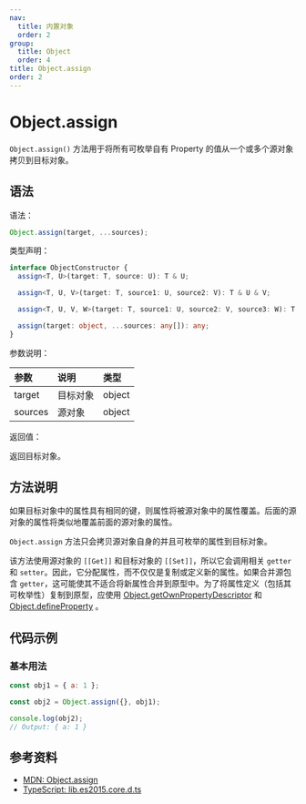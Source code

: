 ```yaml
---
nav:
  title: 内置对象
  order: 2
group:
  title: Object
  order: 4
title: Object.assign
order: 2
---
```


# Object.assign

`Object.assign()` 方法用于将所有可枚举自有 Property 的值从一个或多个源对象拷贝到目标对象。

## 语法

语法：

```js
Object.assign(target, ...sources);
```

类型声明：

```ts
interface ObjectConstructor {
  assign<T, U>(target: T, source: U): T & U;

  assign<T, U, V>(target: T, source1: U, source2: V): T & U & V;

  assign<T, U, V, W>(target: T, source1: U, source2: V, source3: W): T & U & V & W;

  assign(target: object, ...sources: any[]): any;
}
```

参数说明：

| 参数    | 说明     | 类型   |
| :------ | :------- | :----- |
| target  | 目标对象 | object |
| sources | 源对象   | object |

返回值：

返回目标对象。

## 方法说明

如果目标对象中的属性具有相同的键，则属性将被源对象中的属性覆盖。后面的源对象的属性将类似地覆盖前面的源对象的属性。

`Object.assign` 方法只会拷贝源对象自身的并且可枚举的属性到目标对象。

该方法使用源对象的 `[[Get]]` 和目标对象的 `[[Set]]`，所以它会调用相关 `getter` 和 `setter`。因此，它分配属性，而不仅仅是复制或定义新的属性。如果合并源包含 `getter`，这可能使其不适合将新属性合并到原型中。为了将属性定义（包括其可枚举性）复制到原型，应使用 [Object.getOwnPropertyDescriptor](./getOwnPropertyDescriptor) 和 [Object.defineProperty](./defineProperty) 。

## 代码示例

### 基本用法

```js
const obj1 = { a: 1 };

const obj2 = Object.assign({}, obj1);

console.log(obj2);
// Output: { a: 1 }
```

## 参考资料

- [MDN: Object.assign](https://developer.mozilla.org/zh-CN/docs/Web/JavaScript/Reference/Global_Objects/Object/assign)
- [TypeScript: lib.es2015.core.d.ts](https://github.com/microsoft/TypeScript/blob/main/lib/lib.es2015.core.d.ts)
